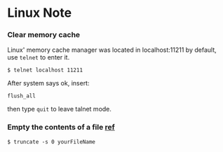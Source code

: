 # Linux Note

### Clear memory cache
Linux' memory cache manager was located in localhost:11211 by default, use `telnet` to enter it.
```shell
$ telnet localhost 11211
```
After system says ok, insert:
```shell
flush_all
```
then type `quit` to leave talnet mode.

### Empty the contents of a file [ref](http://unix.stackexchange.com/questions/88808/empty-the-contents-of-a-file)
```
$ truncate -s 0 yourFileName
```
